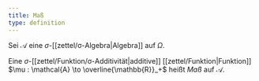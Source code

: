 ```yaml
---
title: Maß
type: definition
---
```


Sei $\mathcal{A}$ eine $\sigma$-[[zettel/σ-Algebra|Algebra]] auf $\Omega$.

Eine $\sigma$-[[zettel/Funktion/σ-Additivität|additive]] [[zettel/Funktion|Funktion]] $\mu : \mathcal{A} \to \overline{\mathbb{R}}_+$ heißt *Maß* auf $\mathcal{A}$.